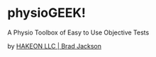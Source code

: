 # physioGEEK!

A Physio Toolbox of Easy to Use Objective Tests

by [HAKEON LLC | Brad Jackson](www.hakeon.com)
